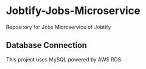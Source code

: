 # Jobtify-Jobs-Microservice
Repository for Jobs Microservice of Jobtify

## Database Connection
This project uses MySQL powered by AWS RDS
